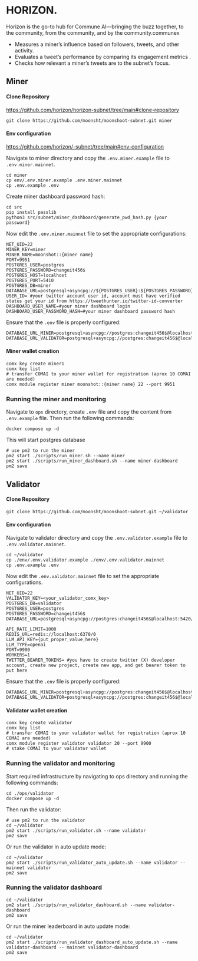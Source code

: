 # HORIZON.

Horizon is the go-to hub for Commune AI—bringing the buzz together, to the community, from the community, and by the community.communex

* Measures a miner’s influence based on followers, tweets, and other activity.
* Evaluates a tweet’s performance by comparing its engagement metrics .
* Checks how relevant a miner’s tweets are to the subnet’s focus.

## Miner

#### Clone Repository

https://github.com/horizon/horizon-subnet/tree/main#clone-repository

```shell
git clone https://github.com/moonsht/moonshoot-subnet.git miner
```

#### Env configuration

https://github.com/horizon/-subnet/tree/main#env-configuration

Navigate to miner directory and copy the `.env.miner.example` file to `.env.miner.mainnet`.

```shell
cd miner
cp env/.env.miner.example .env.miner.mainnet
cp .env.example .env
```

Create miner dashboard password hash:

```shell
cd src
pip install passlib
python3 src/subnet/miner_dashboard/generate_pwd_hash.py {your password}
```

Now edit the `.env.miner.mainnet` file to set the appropriate configurations:

```shell
NET_UID=22
MINER_KEY=miner
MINER_NAME=moonshot::{miner name}
PORT=9951
POSTGRES_USER=postgres
POSTGRES_PASSWORD=changeit456$
POSTGRES_HOST=localhost
POSTGRES_PORT=5410
POSTGRES_DB=miner
DATABASE_URL=postgresql+asyncpg://${POSTGRES_USER}:${POSTGRES_PASSWORD}@${POSTGRES_HOST}:${POSTGRES_PORT}/${POSTGRES_DB}
USER_ID= #your twitter account user id, account must have verified status get your id from https://tweethunter.io/twitter-id-converter
DASHBOARD_USER_NAME=#your miner dashboard login
DASHBOARD_USER_PASSWORD_HASH=#your miner dashboard password hash
```

Ensure that the `.env` file is properly configured:

```shell
DATABASE_URL_MINER=postgresql+asyncpg://postgres:changeit456$@localhost:5410/miner
DATABASE_URL_VALIDATOR=postgresql+asyncpg://postgres:changeit456$@localhost:5420/validator
```

#### Miner wallet creation

[](https://github.com/moonsht/moonshoot-subnet/tree/main#miner-wallet-creation)

```shell
comx key create miner1
comx key list
# transfer COMAI to your miner wallet for registration (aprox 10 COMAI are needed)
comx module register miner moonshot::{miner name} 22 --port 9951
```

### Running the miner and monitoring

[](https://github.com/moonsht/moonshoot-subnet/tree/main#running-the-miner-and-monitoring)

Navigate to `ops` directory, create `.env` file and copy the content from `.env.example` file. Then run the following commands:

```shell
docker compose up -d
```

This will start postgres database

```shell
# use pm2 to run the miner
pm2 start ./scripts/run_miner.sh --name miner
pm2 start ./scripts/run_miner_dashboard.sh --name miner-dashboard
pm2 save
```

## Validator

#### Clone Repository

[](https://github.com/horizon/horizon-subnet/tree/main#clone-repository-1)

```shell
git clone https://github.com/moonsht/moonshoot-subnet.git ~/validator
```

#### Env configuration

[](https://github.com/horizon/horizon-subnet/tree/main#env-configuration-1)

Navigate to validator directory and copy the `.env.validator.example` file to `.env.validator.mainnet`.

```shell
cd ~/validator
cp ./env/.env.validator.example ./env/.env.validator.mainnet
cp .env.example .env
```

Now edit the `.env.validator.mainnet` file to set the appropriate configurations.

```shell
NET_UID=22
VALIDATOR_KEY=<your_validator_comx_key>
POSTGRES_DB=validator
POSTGRES_USER=postgres
POSTGRES_PASSWORD=changeit456$
DATABASE_URL=postgresql+asyncpg://postgres:changeit456$@localhost:5420/validator

API_RATE_LIMIT=1000
REDIS_URL=redis://localhost:6370/0
LLM_API_KEY={put_proper_value_here}
LLM_TYPE=openai
PORT=9900
WORKERS=1
TWITTER_BEARER_TOKENS= #you have to create twitter (X) developer account, create new project, create new app, and get bearer token to put here
```

Ensure that the `.env` file is properly configured:

```shell
DATABASE_URL_MINER=postgresql+asyncpg://postgres:changeit456$@localhost:5410/miner
DATABASE_URL_VALIDATOR=postgresql+asyncpg://postgres:changeit456$@localhost:5420/validator
```

#### Validator wallet creation

[](https://github.com/horizon/horizon-subnet/tree/main#validator-wallet-creation)

```shell
comx key create validator
comx key list
# transfer COMAI to your validator wallet for registration (aprox 10 COMAI are needed)
comx module register validator validator 20 --port 9900
# stake COMAI to your validator wallet
```

### Running the validator and monitoring

[](https://github.com/horizon/horizon-subnet/tree/main#running-the-validator-and-monitoring)

Start required infrastructure by navigating to ops directory and running the following commands:

```shell
cd ./ops/validator
docker compose up -d
```

Then run the validator:

```shell
# use pm2 to run the validator
cd ~/validator
pm2 start ./scripts/run_validator.sh --name validator
pm2 save
```

Or run the validator in auto update mode:

```shell
cd ~/validator
pm2 start ./scripts/run_validator_auto_update.sh --name validator -- mainnet validator
pm2 save
```

### Running the validator dashboard

[](https://github.com/horizon/horizon-subnet/tree/main#running-the-validator-dashboard)

```shell
cd ~/validator
pm2 start ./scripts/run_validator_dashboard.sh --name validator-dashboard
pm2 save
```

Or run the miner leaderboard in auto update mode:

```shell
cd ~/validator
pm2 start ./scripts/run_validator_dashboard_auto_update.sh --name validator-dashboard -- mainnet validator-dashboard
pm2 save
```
